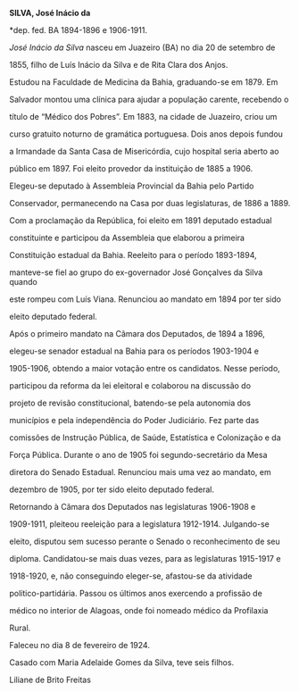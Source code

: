 **SILVA, José Inácio da**



\*dep. fed. BA 1894-1896 e 1906-1911.



*José Inácio da Silva* nasceu em Juazeiro (BA) no dia 20 de setembro de

1855, filho de Luís Inácio da Silva e de Rita Clara dos Anjos.



Estudou na Faculdade de Medicina da Bahia, graduando-se em 1879. Em

Salvador montou uma clínica para ajudar a população carente, recebendo o

título de “Médico dos Pobres”. Em 1883, na cidade de Juazeiro, criou um

curso gratuito noturno de gramática portuguesa. Dois anos depois fundou

a Irmandade da Santa Casa de Misericórdia, cujo hospital seria aberto ao

público em 1897. Foi eleito provedor da instituição de 1885 a 1906.



Elegeu-se deputado à Assembleia Provincial da Bahia pelo Partido

Conservador, permanecendo na Casa por duas legislaturas, de 1886 a 1889.

Com a proclamação da República, foi eleito em 1891 deputado estadual

constituinte e participou da Assembleia que elaborou a primeira

Constituição estadual da Bahia. Reeleito para o período 1893-1894,

manteve-se fiel ao grupo do ex-governador José Gonçalves da Silva quando

este rompeu com Luís Viana. Renunciou ao mandato em 1894 por ter sido

eleito deputado federal.



Após o primeiro mandato na Câmara dos Deputados, de 1894 a 1896,

elegeu-se senador estadual na Bahia para os períodos 1903-1904 e

1905-1906, obtendo a maior votação entre os candidatos. Nesse período,

participou da reforma da lei eleitoral e colaborou na discussão do

projeto de revisão constitucional, batendo-se pela autonomia dos

municípios e pela independência do Poder Judiciário. Fez parte das

comissões de Instrução Pública, de Saúde, Estatística e Colonização e da

Força Pública. Durante o ano de 1905 foi segundo-secretário da Mesa

diretora do Senado Estadual. Renunciou mais uma vez ao mandato, em

dezembro de 1905, por ter sido eleito deputado federal.



Retornando à Câmara dos Deputados nas legislaturas 1906-1908 e

1909-1911, pleiteou reeleição para a legislatura 1912-1914. Julgando-se

eleito, disputou sem sucesso perante o Senado o reconhecimento de seu

diploma. Candidatou-se mais duas vezes, para as legislaturas 1915-1917 e

1918-1920, e, não conseguindo eleger-se, afastou-se da atividade

político-partidária. Passou os últimos anos exercendo a profissão de

médico no interior de Alagoas, onde foi nomeado médico da Profilaxia

Rural.



Faleceu no dia 8 de fevereiro de 1924.



Casado com Maria Adelaide Gomes da Silva, teve seis filhos.



Liliane de Brito Freitas



